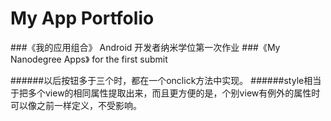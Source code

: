 # My App Portfolio
###《我的应用组合》 Android 开发者纳米学位第一次作业
###《My Nanodegree Apps》 for the first submit

######以后按钮多于三个时，都在一个onclick方法中实现。
######style相当于把多个view的相同属性提取出来，而且更方便的是，个别view有例外的属性时可以像之前一样定义，不受影响。
